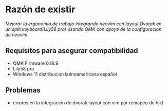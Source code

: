# Razón de existir
*Mejorar la ergonomia de trabajo integrando neovim con layout Dvorak en un split keyboard(Lily58 pro) usando QMK con apoyo de la configuracion de neovim*

Requisitos para asegurar compatibilidad
---------------
* QMK Firmware 0.18.9
* Lily58 pro
* Windows 11 distribucion latinoamericana español

Problemas
---------------
* errores en la integración de dvorak layout con vim por remapeo de hjkl
